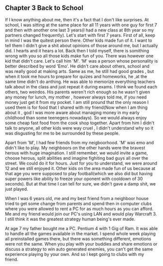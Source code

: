 ## Chapter 3 Back to School

If I know anything about me, then it's a fact that I don't like surprises. At school, I was sitting at the same place for all 11 years with one guy for first 7 and then with another one last 3 years(I had a new class at 8th year so my partners changed frequently).
Let's start with first 7 years. First of all, keep in mind I was the quitest person there.
Other kids made fun of it. I want to tell them I didn't give a shit about opinions of those around me, but I actually did. I hearts and it hears a lot. Back then I told myself, there is somithing wrong with you so all those kids make fun of you. There was however one kid that didn't care. Let's call him 'M'. 'M' was a person whose personality is better described by word 'Emo'. He didn't care about others, school and was really good at making arts. Same as me, he still had good grades , but when it took me hours to prepare for quizes and homeworks, he ,at the same time didn't do anthing. He was able to memorize everything teachers talk about in the class and just repeat it during exams. I think we found each others, two weirdos. His parents weren't rich enough so he wasn't given any money for lunch, my mother , however always told me, if you need money just get it from my pocket.
I am still pround that the only reason I used them is for food that I shared with my friend(Now when I am thing about it , god I was more aware about managing money in my early childhood than some teenegers nowadays). So we would always enjoy some cheap fast food from the cook shop together. Apart from him I didn't talk to anyone, all other kids were way cruel , I didn't understand why so it was disgusting for me to be surrounded by these people.

Apart from 'M', I had few friends from my neigboorhood. 'M' was emo and didn't like to play. My neighboors on the other hands were the bravest herous with huge imagination. I still remember, we would invite a game, choose herous, split abilities and imagine fighiting  bad guys all over the street. We could do it for hours. Just for you to understand, we were around 12 and we still enjoyed it. Other kids on the area made fun of us because at that age you were supposed to play football(which we also did but having super powers like ability to freeze your oponent with cooldown of 30 seconds). But at that time I can tell for sure, we didn't gave a damp shit, we just played.

When I was 6 years old, me and my best friend from a neighboor house tried to get some change from parents and spend then in computer clubs where you were allowed to rent a PC for as much hours as you can afford. Me and my friend would join our PC's using LAN and would play Warcraft 3. I still think it was the greatest strategy human being's ever made.

At age 7 my father bought me a PC. Pentium 4 with 1 Gig of Ram. It was able to handle all the games available in the market. I spend whole week playing all preinstalled games there, but there was something different, emotions were not the same. When you play with your buddies and share emotions or discuss a strategy to win auto generated enemies, you can't get the same experience playing by your own. And so I kept going to clubs with my friend.
